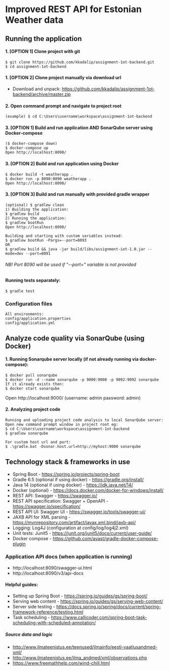 # Improved REST API for Estonian Weather data

## Running the application
#### 1. [OPTION 1] Clone project with git
    $ git clone https://github.com/kkadalip/assignment-1ot-backend.git
    $ cd assignment-1ot-backend
#### 1. [OPTION 2] Clone project manually via download url
   * Download and unpack:
   https://github.com/kkadalip/assignment-1ot-backend/archive/master.zip  
#### 2. Open command prompt and navigate to project root
    (example) $ cd C:\Users\username\workspace\assignment-1ot-backend
#### 3. [OPTION 1] Build and run application AND SonarQube server using Docker-compose
    ($ docker-compose down)
    $ docker-compose up
    Open http://localhost:8090/
#### 3. [OPTION 2] Build and run application using Docker
    $ docker build -t weatherapp .
    $ docker run -p 8090:8090 weatherapp .
    Open http://localhost:8090/
#### 3. [OPTION 3] Build and run manually with provided gradle wrapper
    (optional) $ gradlew clean
    1) Building the application:
    $ gradlew build
    2) Running the application:
    $ gradlew bootRun
    Open http://localhost:8090/
    
    Building and starting with custom variables instead:
    $ gradlew bootRun -Pargs=--port=8093
    OR
    $ gradlew build && java -jar build/libs/assignment-iot-1.0.jar --mode=dev --port=8091
######	NB! Port 8090 will be used if "--port=" variable is not provided
#### Running tests separately:
	$ gradle test
### Configuration files    
    All environments:
    config/application.properties
    config/application.yml
## Analyze code quality via SonarQube (using Docker)
#### 1. Running Sonarqube server locally (if not already running via docker-compose):
    $ docker pull sonarqube
    $ docker run -d --name sonarqube -p 9000:9000 -p 9092:9092 sonarqube
    If it already exists then:
    $ docker start sonarqube
Open http://localhost:9000/ (username: admin password: admin)
#### 2. Analyzing project code
    Running and uploading project code analysis to local SonarQube server: 
    Open new command prompt window in project root eg:
    $ cd C:\Users\username\workspace\assignment-1ot-backend
    $ gradlew sonarqube
    
    For custom host url and port: 
    $ .\gradle.bat -Dsonar.host.url=http://myhost:9000 sonarqube
## Technology stack & frameworks in use
* Spring Boot - https://spring.io/projects/spring-boot
* Gradle 6.5 (optional if using docker) - https://gradle.org/install/
* Java 14 (optional if using docker) - https://jdk.java.net/14/
* Docker (optional) - https://docs.docker.com/docker-for-windows/install/
* REST API: Swagger - https://swagger.io/
* REST API specification: Swagger + OpenAPI - https://swagger.io/specification/
* REST API UI: Swagger UI - https://swagger.io/tools/swagger-ui/
* JAXB API for XML parsing - https://mvnrepository.com/artifact/javax.xml.bind/jaxb-api/
* Logging: Log4J (configuration at config/log/log4j2.xml)
* Unit tests: Junit5 - https://junit.org/junit5/docs/current/user-guide/
* Docker compose - https://github.com/avast/gradle-docker-compose-plugin
### Application API docs (when application is running)
* http://localhost:8090/swagger-ui.html
* http://localhost:8090/v3/api-docs
#### Helpful guides:
* Setting up Spring Boot - https://spring.io/guides/gs/spring-boot/
* Serving web content - https://spring.io/guides/gs/serving-web-content/
* Server side testing - https://docs.spring.io/spring/docs/current/spring-framework-reference/testing.html
* Task scheduling - https://www.callicoder.com/spring-boot-task-scheduling-with-scheduled-annotation/
##### Source data and logic
* http://www.ilmateenistus.ee/teenused/ilmainfo/eesti-vaatlusandmed-xml/
* http://www.ilmateenistus.ee/ilma_andmed/xml/observations.php
* https://www.freemathhelp.com/wind-chill.html